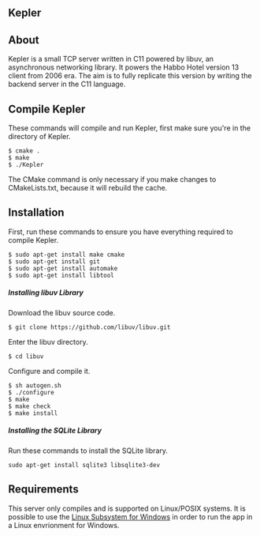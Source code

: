 <p align="center">
  <h2>Kepler</h2>
</p>

## About

Kepler is a small TCP server written in C11 powered by libuv, an asynchronous networking library. It powers the Habbo Hotel version 13 client from 2006 era. The aim is to fully replicate this version by writing the backend server in the C11 language.

## Compile Kepler

These commands will compile and run Kepler, first make sure you're in the directory of Kepler.

```
$ cmake .
$ make
$ ./Kepler
```

The CMake command is only necessary if you make changes to CMakeLists.txt, because it will rebuild the cache.

## Installation 

First, run these commands to ensure you have everything required to compile Kepler.

```
$ sudo apt-get install make cmake
$ sudo apt-get install git
$ sudo apt-get install automake
$ sudo apt-get install libtool
```

##### Installing libuv Library

Download the libuv source code.

```
$ git clone https://github.com/libuv/libuv.git
``` 

Enter the libuv directory.
```
$ cd libuv
```

Configure and compile it.
```
$ sh autogen.sh
$ ./configure
$ make
$ make check
$ make install
```

##### Installing the SQLite Library

Run these commands to install the SQLite library.

```
sudo apt-get install sqlite3 libsqlite3-dev
```

## Requirements

This server only compiles and is supported on Linux/POSIX systems. It is possible to use the [Linux Subsystem for Windows](https://docs.microsoft.com/en-us/windows/wsl/install-win10) in order to run the app in a Linux envrionment for Windows.